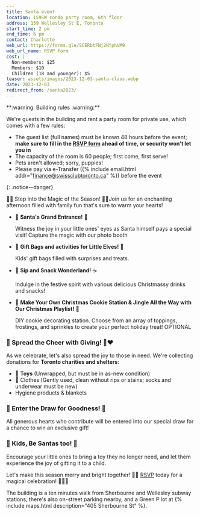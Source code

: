 ```yaml
---
title: Santa event
location: 159SW condo party room, 6th floor
address: 159 Wellesley St E, Toronto
start_time: 2 pm
end_time: 6 pm
contact: Charlotte
web_url: https://forms.gle/SCERbtFNj2NfphVM9
web_url_name: RSVP form
cost: |
  Non-members: $25
  Members: $10
  Children (18 and younger): $5
teaser: assets/images/2023-12-03-santa-claus.webp
date: 2023-12-03
redirect_from: /santa2023/
---
```


<div markdown="1">
**:warning: Building rules :warning:**

We're guests in the building and rent a party room for private use, which comes
with a few rules:

- The guest list (full names) must be known 48 hours before the event; **make
  sure to fill in the [RSVP form][rsvp] ahead of time, or security won't let
  you in**
- The capacity of the room is 60 people; first come, first serve!
- Pets aren't allowed; sorry, puppies!
- Please pay via e-Transfer ({% include email.html
  addr="finance@swissclubtoronto.ca" %}) before the event
</div>
{: .notice--danger}

:santa::star2: Step into the Magic of the Season! :star2::christmas_tree:Join
us for an enchanting afternoon filled with family fun that's sure to warm your
hearts!

- :santa: **Santa's Grand Entrance!** :santa:

  Witness the joy in your little ones' eyes as Santa himself pays a special
  visit! Capture the magic with our photo booth

- :gift: **Gift Bags and activities for Little Elves!** :gift:

  Kids' gift bags filled with surprises and treats.

- :cookie: **Sip and Snack Wonderland!** :coffee:

  Indulge in the festive spirit with various delicious Christmassy drinks and
  snacks!

- :christmas_tree: **Make Your Own Christmas Cookie Station & Jingle All the
  Way with Our Christmas Playlist!** :bell:

  DIY cookie decorating station. Choose from an array of toppings, frostings,
  and sprinkles to create your perfect holiday treat! OPTIONAL

### :handshake: Spread the Cheer with Giving! :gift::heart:

As we celebrate, let's also spread the joy to those in need. We're collecting
donations for **Toronto charities and shelters**:

- :teddy_bear: **Toys** (Unwrapped, but must be in as-new condition)
- :shirt: Clothes (Gently used, clean without rips or stains; socks and
  underwear must be new)
- Hygiene products & blankets

### :gift: Enter the Draw for Goodness! :star2:

All generous hearts who contribute will be entered into our special draw for a
chance to win an exclusive gift!

### :tada: Kids, Be Santas too! :santa:

Encourage your little ones to bring a toy they no longer need, and let them
experience the joy of gifting it to a child.

Let's make this season merry and bright together! :star2::tada: [RSVP] today
for a magical celebration! :christmas_tree::mrs_claus::gift:

The building is a ten minutes walk from Sherbourne and Wellesley subway
stations; there's also on-street parking nearby, and a Green P lot at {%
include maps.html description="405 Sherbourne St" %}.

[rsvp]: <{{ page.web_url }}>

